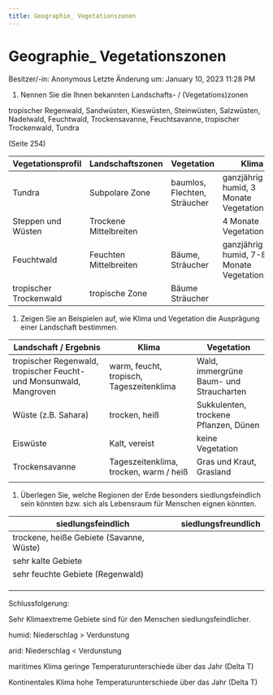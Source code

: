 ```yaml
---
title: Geographie_ Vegetationszonen
---
```

# Geographie_ Vegetationszonen

Besitzer/-in: Anonymous
Letzte Änderung um: January 10, 2023 11:28 PM

1. Nennen Sie die Ihnen bekannten Landschafts- / (Vegetations)zonen

tropischer Regenwald, Sandwüsten, Kieswüsten, Steinwüsten, Salzwüsten, Nadelwald, Feuchtwald, Trockensavanne, Feuchtsavanne, tropischer Trockenwald, Tundra

(Seite 254)

| Vegetationsprofil | Landschaftszonen | Vegetation | Klima |
| --- | --- | --- | --- |
| Tundra | Subpolare Zone | baumlos, Flechten, Sträucher | ganzjährig humid, 3 Monate Vegetationszeit |
| Steppen und Wüsten | Trockene Mittelbreiten |  | 4 Monate Vegetationszeit |
| Feuchtwald | Feuchten Mittelbreiten | Bäume, Sträucher | ganzjährig humid, 7-8 Monate Vegetationszeit |
| tropischer Trockenwald | tropische Zone | Bäume Sträucher |  |

1. Zeigen Sie an Beispielen auf, wie Klima und Vegetation die Ausprägung einer Landschaft bestimmen.

| Landschaft / Ergebnis | Klima | Vegetation |
| --- | --- | --- |
| tropischer Regenwald, tropischer Feucht- und Monsunwald, Mangroven | warm, feucht, tropisch, Tageszeitenklima | Wald, immergrüne Baum- und Straucharten |
| Wüste (z.B. Sahara) | trocken, heiß | Sukkulenten, trockene Pflanzen, Dünen |
| Eiswüste | Kalt, vereist | keine Vegetation |
| Trockensavanne | Tageszeitenklima, trocken, warm / heiß | Gras und Kraut, Grasland |
|  |  |  |

1. Überlegen Sie, welche Regionen der Erde besonders siedlungsfeindlich sein könnten bzw. sich als Lebensraum für Menschen eignen könnten.

| siedlungsfeindlich | siedlungsfreundlich |
| --- | --- |
| trockene, heiße Gebiete (Savanne, Wüste) |  |
| sehr kalte Gebiete |  |
| sehr feuchte Gebiete (Regenwald) |  |
|  |  |
|  |  |
|  |  |

Schlussfolgerung:

Sehr Klimaextreme Gebiete sind für den Menschen siedlungsfeindlicher.

humid: Niederschlag > Verdunstung

arid: Niederschlag < Verdunstung

maritimes Klima geringe Temperaturunterschiede über das Jahr (Delta T)

Kontinentales Klima hohe Temperaturunterschiede über das Jahr (Delta T)
